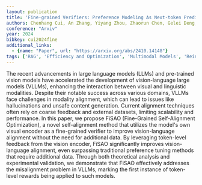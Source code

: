```yaml
---
layout: publication
title: 'Fine-grained Verifiers: Preference Modeling As Next-token Prediction In Vision-language Alignment'
authors: Chenhang Cui, An Zhang, Yiyang Zhou, Zhaorun Chen, Gelei Deng, Huaxiu Yao, Tat-seng Chua
conference: "Arxiv"
year: 2024
bibkey: cui2024fine
additional_links:
  - {name: "Paper", url: "https://arxiv.org/abs/2410.14148"}
tags: ['RAG', 'Efficiency and Optimization', 'Multimodal Models', 'Reinforcement Learning']
---
```

The recent advancements in large language models (LLMs) and pre-trained
vision models have accelerated the development of vision-language large models
(VLLMs), enhancing the interaction between visual and linguistic modalities.
Despite their notable success across various domains, VLLMs face challenges in
modality alignment, which can lead to issues like hallucinations and unsafe
content generation. Current alignment techniques often rely on coarse feedback
and external datasets, limiting scalability and performance. In this paper, we
propose FiSAO (Fine-Grained Self-Alignment Optimization), a novel
self-alignment method that utilizes the model's own visual encoder as a
fine-grained verifier to improve vision-language alignment without the need for
additional data. By leveraging token-level feedback from the vision encoder,
FiSAO significantly improves vision-language alignment, even surpassing
traditional preference tuning methods that require additional data. Through
both theoretical analysis and experimental validation, we demonstrate that
FiSAO effectively addresses the misalignment problem in VLLMs, marking the
first instance of token-level rewards being applied to such models.
